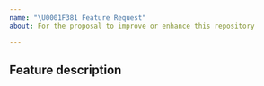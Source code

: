 ```yaml
---
name: "\U0001F381 Feature Request"
about: For the proposal to improve or enhance this repository

---
```


Feature description
---------
<!-- Please describe the proposal -->
